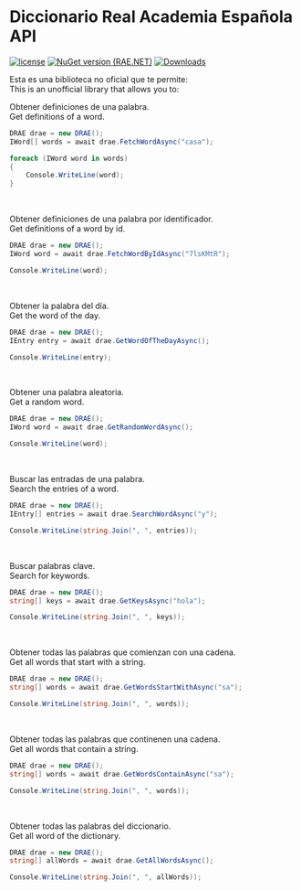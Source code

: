 # Diccionario Real Academia Española API

[![license](https://img.shields.io/badge/License-MIT-blue.svg)](https://github.com/josago97/RAE.NET/blob/master/LICENSE) [![NuGet version (RAE.NET)](https://img.shields.io/nuget/v/RAE.NET.svg)](https://www.nuget.org/packages/RAE.NET/) [![Downloads](https://img.shields.io/nuget/dt/RAE.NET.svg)](https://www.nuget.org/packages/RAE.NET/)

Esta es una biblioteca no oficial que te permite:
<br>
This is an unofficial library that allows you to:
<br>

Obtener definiciones de una palabra. 
<br>
Get definitions of a word.

```cs
DRAE drae = new DRAE();
IWord[] words = await drae.FetchWordAsync("casa");

foreach (IWord word in words)
{
    Console.WriteLine(word);
}
```
<br>

Obtener definiciones de una palabra por identificador. 
<br>
Get definitions of a word by id.

```cs
DRAE drae = new DRAE();
IWord word = await drae.FetchWordByIdAsync("7lsKMtR");

Console.WriteLine(word);
```
<br>

Obtener la palabra del día. 
<br>
Get the word of the day.

```cs
DRAE drae = new DRAE();
IEntry entry = await drae.GetWordOfTheDayAsync();

Console.WriteLine(entry);
```
<br>

Obtener una palabra aleatoria. 
<br>
Get a random word.

```cs
DRAE drae = new DRAE();
IWord word = await drae.GetRandomWordAsync();

Console.WriteLine(word);
```
<br>

Buscar las entradas de una palabra.
<br>
Search the entries of a word.

```cs
DRAE drae = new DRAE();
IEntry[] entries = await drae.SearchWordAsync("y");

Console.WriteLine(string.Join(", ", entries));
```
<br>

Buscar palabras clave.
<br>
Search for keywords.

```cs
DRAE drae = new DRAE();
string[] keys = await drae.GetKeysAsync("hola");

Console.WriteLine(string.Join(", ", keys));
```
<br>

Obtener todas las palabras que comienzan con una cadena. 
<br>
Get all words that start with a string.

```cs
DRAE drae = new DRAE();
string[] words = await drae.GetWordsStartWithAsync("sa");

Console.WriteLine(string.Join(", ", words));
```
<br>

Obtener todas las palabras que continenen una cadena. 
<br>
Get all words that contain a string.

```cs
DRAE drae = new DRAE();
string[] words = await drae.GetWordsContainAsync("sa");

Console.WriteLine(string.Join(", ", words));
```
<br>

Obtener todas las palabras del diccionario. 
<br>
Get all word of the dictionary.

```cs
DRAE drae = new DRAE();
string[] allWords = await drae.GetAllWordsAsync();

Console.WriteLine(string.Join(", ", allWords));
```
